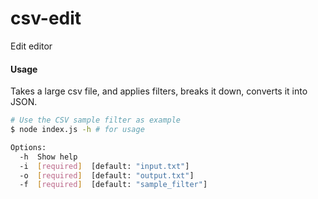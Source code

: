 # csv-edit
Edit editor

#### Usage
Takes a large csv file, and applies filters, breaks it down, converts it into JSON.

```sh
# Use the CSV sample filter as example
$ node index.js -h # for usage

Options:
  -h  Show help
  -i  [required]  [default: "input.txt"]
  -o  [required]  [default: "output.txt"]
  -f  [required]  [default: "sample_filter"]
```
